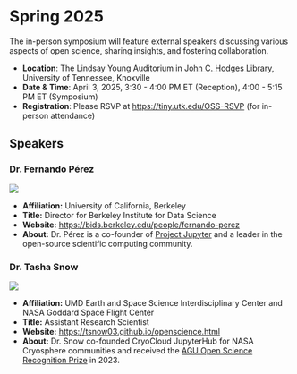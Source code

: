 # Spring 2025

The in-person symposium will feature external speakers discussing various aspects of open science, sharing insights, and fostering collaboration.

- **Location**: The Lindsay Young Auditorium in [John C. Hodges Library](https://maps.utk.edu/?id=314#!m/276034?share), University of Tennessee, Knoxville
- **Date & Time**: April 3, 2025, 3:30 - 4:00 PM ET (Reception), 4:00 - 5:15 PM ET (Symposium)
- **Registration**: Please RSVP at <https://tiny.utk.edu/OSS-RSVP> (for in-person attendance)

## Speakers

### Dr. Fernando Pérez

![](https://i.imgur.com/i2i0RQI.jpg)

- **Affiliation:** University of California, Berkeley
- **Title:** Director for Berkeley Institute for Data Science
- **Website:** https://bids.berkeley.edu/people/fernando-perez
- **About:** Dr. Pérez is a co-founder of [Project Jupyter](https://jupyter.org) and a leader in the open-source scientific computing community.

### Dr. Tasha Snow

![](https://i.imgur.com/3h14VGC.jpg)

- **Affiliation:** UMD Earth and Space Science Interdisciplinary Center and NASA Goddard Space Flight Center
- **Title:** Assistant Research Scientist
- **Website:** https://tsnow03.github.io/openscience.html
- **About:** Dr. Snow co-founded CryoCloud JupyterHub for NASA Cryosphere communities and received the [AGU Open Science Recognition Prize](https://www.minesnewsroom.com/news/tasha-snow-receives-2023-agu-open-science-recognition-prize) in 2023.
